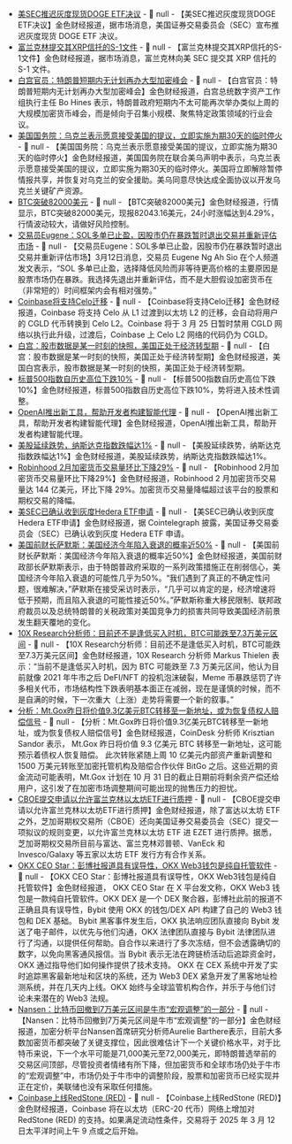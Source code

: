 - [美SEC推迟灰度现货DOGE ETF决议]() - 📰 null - 【美SEC推迟灰度现货DOGE ETF决议】金色财经报道，据市场消息，美国证券交易委员会（SEC）宣布推迟灰度现货 DOGE ETF 决议。
- [富兰克林提交其XRP信托的S-1文件]() - 📰 null - 【富兰克林提交其XRP信托的S-1文件】金色财经报道，据市场消息，富兰克林向美 SEC 提交其 XRP 信托的 S-1 文件。
- [白宫官员：特朗普短期内无计划再办大型加密峰会](https://decrypt.co/309549/trump-no-plans-crypto-summit-any-time-soon-white-house) - 📰 null - 【白宫官员：特朗普短期内无计划再办大型加密峰会】金色财经报道，白宫总统数字资产工作组执行主任 Bo Hines 表示，特朗普政府短期内不太可能再次举办类似上周的大规模加密货币峰会，而是倾向于召集小规模、聚焦特定政策领域的行业会议。
- [美国国务院：乌克兰表示愿意接受美国的提议，立即实施为期30天的临时停火](https://www.cls.cn/detail/1968513) - 📰 null - 【美国国务院：乌克兰表示愿意接受美国的提议，立即实施为期30天的临时停火】金色财经报道，美国国务院在联合美乌声明中表示，乌克兰表示愿意接受美国的提议，立即实施为期30天的临时停火。美国将立即解除暂停情报共享，并恢复对乌克兰的安全援助。美乌同意尽快达成全面协议以开发乌克兰关键矿产资源。
- [BTC突破82000美元]() - 📰 null - 【BTC突破82000美元】金色财经报道，行情显示，BTC突破82000美元，现报82043.16美元，24小时涨幅达到4.29%，行情波动较大，请做好风险控制。
- [交易员Eugene：SOL多单已止盈，因股市仍在暴跌暂时退出交易并重新评估市场]() - 📰 null - 【交易员Eugene：SOL多单已止盈，因股市仍在暴跌暂时退出交易并重新评估市场】3月12日消息，交易员 Eugene Ng Ah Sio 在个人频道发文表示，“SOL 多单已止盈，选择降低风险而非等待更高价格的主要原因是股票市场仍在暴跌。我选择先退出并重新评估，而不是大胆假设加密货币在（非常短的）时间框架内会有相对强势。”
- [Coinbase将支持Celo迁移](https://x.com/CoinbaseAssets/status/1899514299741098392) - 📰 null - 【Coinbase将支持Celo迁移】金色财经报道，Coinbase 将支持 Celo 从 L1 过渡到以太坊 L2 的迁移，会自动将用户的 CGLD 代币转换到 Celo L2。Coinbase 将于 3 月 25 日暂时禁用 CGLD 网络以执行此升级，过渡后，Coinbase 上 Celo L2 网络的代码仍为 CGLD。
- [白宫：股市数据是某一时刻的快照，美国正处于经济转型期](https://www.cls.cn/detail/1968503) - 📰 null - 【白宫：股市数据是某一时刻的快照，美国正处于经济转型期】金色财经报道，美国白宫表示，股市数据是某一时刻的快照，美国正处于经济转型期。
- [标普500指数自历史高位下跌10%]() - 📰 null - 【标普500指数自历史高位下跌10%】金色财经报道，标普500指数自历史高位下跌10%，势将进入技术性调整。
- [OpenAI推出新工具，帮助开发者构建智能代理](https://www.cls.cn/detail/1968495) - 📰 null - 【OpenAI推出新工具，帮助开发者构建智能代理】金色财经报道，OpenAI推出新工具，帮助开发者构建智能代理。
- [美股延续跌势，纳斯达克指数跌幅达1%]() - 📰 null - 【美股延续跌势，纳斯达克指数跌幅达1%】金色财经报道，美股延续跌势，纳斯达克指数跌幅达1%。
- [Robinhood 2月加密货币交易量环比下降29%](https://www.coindesk.com/markets/2025/03/11/robinhood-crypto-trading-fell-29-as-february-price-slide-distanced-retail-investors?utm_campaign=coindesk_main&utm_content=editorial&utm_medium=social&utm_term=organic&utm_source=twitter) - 📰 null - 【Robinhood 2月加密货币交易量环比下降29%】金色财经报道，Robinhood 2 月加密货币交易量达 144 亿美元，环比下降 29%。加密货币交易量降幅超过该平台的股票和期权交易的降幅。
- [美SEC已确认收到灰度Hedera ETF申请](https://x.com/Cointelegraph/status/1899500307731648927) - 📰 null - 【美SEC已确认收到灰度Hedera ETF申请】金色财经报道，据 Cointelegraph 披露，美国证券交易委员会（SEC）已确认收到灰度 Hedera ETF 申请。
- [美国前财长萨默斯：美国经济今年陷入衰退的概率近50%](https://flash.jin10.com/detail/20250312001827017800) - 📰 null - 【美国前财长萨默斯：美国经济今年陷入衰退的概率近50%】金色财经报道，美国前财政部长萨默斯表示，由于特朗普政府采取的一系列政策措施正在削弱信心，美国经济今年陷入衰退的可能性几乎为50%。“我们遇到了真正的不确定性问题，很难解决，”萨默斯在接受采访时表示，“几乎可以肯定的是，经济增速将低于预期，而且陷入衰退的可能性接近50%。”萨默斯称重大移民限制、联邦政府裁员以及总统特朗普的关税政策对美国竞争力的损害共同导致美国经济前景发生翻天覆地的变化。
- [10X Research分析师：目前还不是逢低买入时机，BTC可能跌至7.3万美元区间](https://www.coindesk.com/markets/2025/03/11/more-pain-to-come-bitcoin-headed-to-usd73k-10x-research) - 📰 null - 【10X Research分析师：目前还不是逢低买入时机，BTC可能跌至7.3万美元区间】金色财经报道，10X Research 分析师 Markus Thielen 表示：“当前不是逢低买入时机，因为 BTC 可能跌至 7.3 万美元区间，他认为目前就像 2021 年牛市之后 DeFI/NFT 的投机泡沫破裂，Meme 币暴跌惩罚了许多相关代币，市场结构性下跌表明基本面正在减弱，现在是谨慎的时候，而不是自满的时候，下一次重大（上涨）走势将需要一个新的叙事。”
- [分析：Mt.Gox昨日将价值9.3亿美元BTC转移至一新地址，或为恢复债权人赔偿信号](https://www.coindesk.com/markets/2025/03/11/mt-gox-moves-another-usd930m-bitcoin-as-payout-deadline-looms?utm_content=editorial&utm_medium=social&utm_campaign=coindesk_main&utm_source=twitter&utm_term=organic) - 📰 null - 【分析：Mt.Gox昨日将价值9.3亿美元BTC转移至一新地址，或为恢复债权人赔偿信号】金色财经报道，CoinDesk 分析师 Krisztian Sandor 表示， Mt.Gox 昨日将价值 9.3 亿美元 BTC 转移至一新地址，这可能预示着债权人恢复赔偿。 
此次转账紧随上周 10 亿美元内部资产重新调整和 1500 万美元转账至加密托管机构及赔偿合作伙伴 BitGo 之后。这些近期的资金流动可能表明，Mt.Gox 计划在 10 月 31 日的截止日期前将剩余资产偿还给用户，这引发了在加密市场调整期间可能出现的抛售压力的担忧。
- [CBOE提交申请以允许富兰克林以太坊ETF进行质押](https://www.coindesk.com/markets/2025/03/11/cboe-files-several-amended-documents-to-allow-staking-in-etfs) - 📰 null - 【CBOE提交申请以允许富兰克林以太坊ETF进行质押】金色财经报道，除了富达以太坊 ETF 之外，芝加哥期权交易所（CBOE）还向美国证券交易委员会（SEC）提交一项拟议的规则变更，以允许富兰克林以太坊 ETF 进 EZET 进行质押。据悉，芝加哥期权交易所目前与富达、富兰克林邓普顿、VanEck 和 Invesco/Galaxy 等五家以太坊 ETF 发行方有合作关系。
- [OKX CEO Star：彭博社报道具有误导性，OKX Web3钱包是纯自托管软件](https://x.com/star_okx/status/1899489242784702700) - 📰 null - 【OKX CEO Star：彭博社报道具有误导性，OKX Web3钱包是纯自托管软件】金色财经报道， OKX CEO Star 在 X 平台发文称，OKX Web3 钱包是一款纯自托管软件。OKX DEX 是一个 DEX 聚合器，彭博社此前的报道不正确且具有误导性，Bybit 使用 OKX 的钱包/DEX API 构建了自己的 Web3 钱包和 DEX 基础。 
Bybit 黑客事件发生后，OKX 执法响应团队直接向 Bybit 发送了电子邮件，以优先与他们沟通，OKX 法律团队直接与 Bybit 法律团队进行了沟通，以提供任何帮助。自合作以来进行了多次冻结，但不会透露确切的数字，以免向黑客通风报信。当 Bybit 表示无法在跨链桥活动后追踪资金时，OKX 通过指导他们如何操作提供了技术支持。 
OKX 在 CEX 系统中开发了实时追踪黑客最新地址和区块的系统，还为 Web3 DEX 紧急开发了黑客地址检测系统，并在几天内上线。OKX 始终与全球监管机构合作，并乐于与他们讨论未来潜在的 Web3 法规。
- [Nansen：比特币回撤到7万美元区间是牛市“宏观调整”的一部分](https://cointelegraph.com/news/bitcoin-70k-retracement-bull-market-analysts) - 📰 null - 【Nansen：比特币回撤到7万美元区间是牛市“宏观调整”的一部分】金色财经报道，加密分析平台Nansen首席研究分析师Aurelie Barthere表示，目前大多数加密货币都突破了关键支撑位，因此很难估计下一个关键价格水平，对于比特币来说，下一个水平可能是71,000美元至72,000美元，即特朗普选举前的交易区间顶部，尽管投资者情绪有所下降，但加密货币和全球市场仍处于牛市的“宏观调整”中，市场仍处于牛市中的调整阶段，股票和加密货币已经实现并正在定价，美联储也没有采取任何措施。
- [Coinbase上线RedStone (RED)](https://x.com/CoinbaseAssets/status/1899489715226603862) - 📰 null - 【Coinbase上线RedStone (RED)】金色财经报道，Coinbase 将在以太坊（ERC-20 代币）网络上增加对 RedStone (RED) 的支持。如果满足流动性条件，交易将于 2025 年 3 月 12 日太平洋时间上午 9 点或之后开始。
